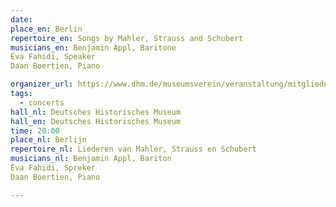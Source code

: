 ```yaml
---
date:
place_en: Berlin
repertoire_en: Songs by Mahler, Strauss and Schubert
musicians_en: Benjamin Appl, Baritone
Éva Fahidi, Speaker
Daan Boertien, Piano

organizer_url: https://www.dhm.de/museumsverein/veranstaltung/mitgliederprogramm/#c13409
tags:
  - concerts
hall_nl: Deutsches Historisches Museum
hall_en: Deutsches Historisches Museum
time: 20:00
place_nl: Berlijn
repertoire_nl: Liederen van Mahler, Strauss en Schubert 
musicians_nl: Benjamin Appl, Bariton
Éva Fahidi, Spreker
Daan Boertien, Piano

---
```


